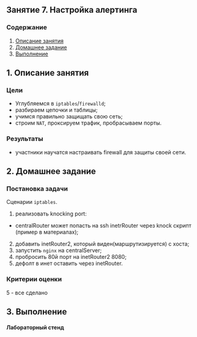 ## Занятие 7. Настройка алертинга
### Содержание
1. [Описание занятия](#description)  
2. [Домашнее задание](#homework)  
3. [Выполнение](#exec)  

## 1. Описание занятия <a name="description"></a>
### Цели
- Углубляемся в `iptables`/`firewalld`;  
- разбираем цепочки и таблицы;  
- учимся правильно защищать свою сеть;  
- строим `NAT`, проксируем трафик, пробрасываем порты.  

### Результаты
- участники научатся настраивать firewall для защиты своей сети.  

## 2. Домашнее задание  <a name="homework"></a>
### Постановка задачи
Сценарии `iptables`.  
1) реализовать knocking port:  
- centralRouter может попасть на ssh inetrRouter через knock скрипт (пример в материалах);  
2) добавить inetRouter2, который виден(маршрутизируется) с хоста;  
3) запустить `nginx` на centralServer;  
4) пробросить 80й порт на inetRouter2 8080;  
5) дефолт в инет оставить через inetRouter.  

### Критерии оценки
5 - все сделано  

## 3. Выполнение <a name="exec"></a>  
#### Лабораторный стенд
